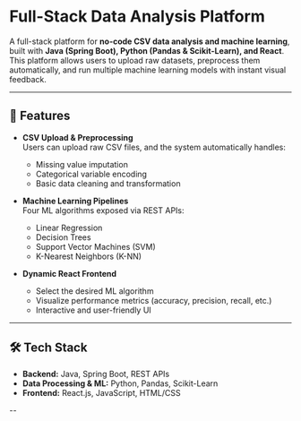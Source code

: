 # Full-Stack Data Analysis Platform

A full-stack platform for **no-code CSV data analysis and machine learning**, built with **Java (Spring Boot), Python (Pandas & Scikit-Learn), and React**. This platform allows users to upload raw datasets, preprocess them automatically, and run multiple machine learning models with instant visual feedback.

---

## 🚀 Features

- **CSV Upload & Preprocessing**  
  Users can upload raw CSV files, and the system automatically handles:
  - Missing value imputation
  - Categorical variable encoding
  - Basic data cleaning and transformation

- **Machine Learning Pipelines**  
  Four ML algorithms exposed via REST APIs:
  - Linear Regression
  - Decision Trees
  - Support Vector Machines (SVM)
  - K-Nearest Neighbors (K-NN)

- **Dynamic React Frontend**  
  - Select the desired ML algorithm
  - Visualize performance metrics (accuracy, precision, recall, etc.)
  - Interactive and user-friendly UI

---

## 🛠 Tech Stack

- **Backend:** Java, Spring Boot, REST APIs  
- **Data Processing & ML:** Python, Pandas, Scikit-Learn  
- **Frontend:** React.js, JavaScript, HTML/CSS  
  

--
